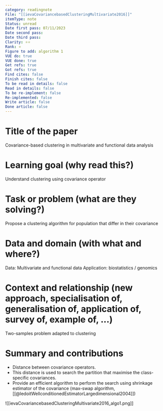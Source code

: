 ```yaml
---
category: readingnote
File: "[[ievaCovariancebasedClusteringMultivariate2016]]"
itemType: note
Status: unread
Date first pass: 07/11/2023
Date second pass: 
Date third pass: 
Clarity: ⭐️⭐️
Rank: ⭐️
Figure to add: algorithm 1
VUE do: true
VUE done: true
Get refs: true
Got refs: true
Find cites: false
Finish cites: false
To be read in details: false
Read in details: false
To be re-implement: false
Re-implemented: false
Write article: false
Done article: false
---
```

# Title of the paper

Covariance-based clustering in multivariate and functional data analysis

# Learning goal (why read this?)

Understand clustering using covariance operator

# Task or problem (what are they solving?)

Propose a clustering algorithm for population that differ in their covariance

# Data and domain (with what and where?)

Data: Multivariate and functional data
Application: biostatistics / genomics

# Context and relationship (new approach, specialisation of, generalisation of, application of, survey of, example of, ...)

Two-samples problem adapted to clustering

# Summary and contributions

* Distance between covariance operators.
* This distance is used to search the partition that maximise the class-specific covariances.
* Provide an efficient algorithm to perform the search using shrinkage estimator of the covariance (max-swap algorithm, [[@ledoitWellconditionedEstimatorLargedimensional2004]])

![[ievaCovariancebasedClusteringMultivariate2016_algo1.png]]